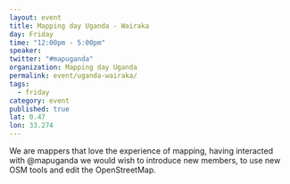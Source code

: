 ```yaml
---
layout: event
title: Mapping day Uganda - Wairaka
day: Friday
time: "12:00pm - 5:00pm"
speaker: 
twitter: "#mapuganda"
organization: Mapping day Uganda
permalink: event/uganda-wairaka/
tags: 
  - friday
category: event
published: true
lat: 0.47
lon: 33.274
---
```


We are mappers that love the experience of mapping, having interacted with @mapuganda we would wish to introduce new members, to use new OSM tools and edit the OpenStreetMap.
